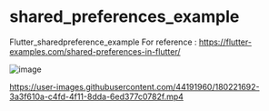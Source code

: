 # shared_preferences_example

Flutter_sharedpreference_example
For reference : https://flutter-examples.com/shared-preferences-in-flutter/

![image](https://user-images.githubusercontent.com/44191960/180222036-77a93861-e3a1-45fe-9fe9-1f43f9f01774.png)


https://user-images.githubusercontent.com/44191960/180221692-3a3f610a-c4fd-4f11-8dda-6ed377c0782f.mp4

